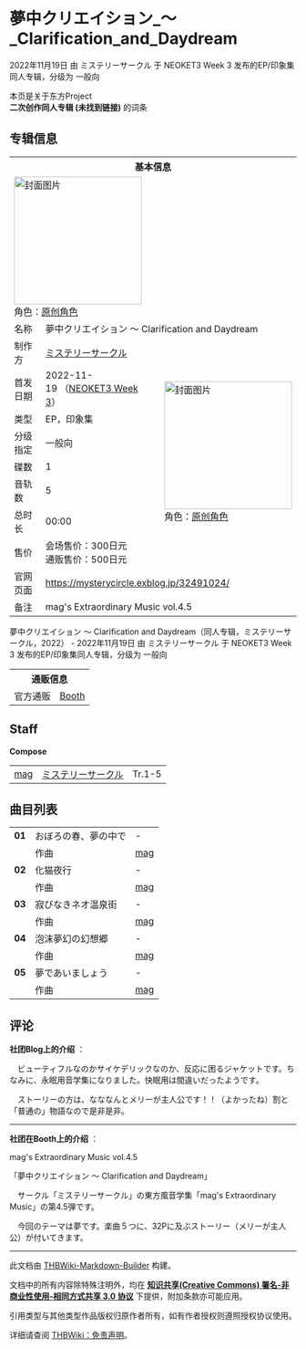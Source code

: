 # 夢中クリエイション_～_Clarification_and_Daydream

<!-- source html: G:\repos\THBWiki-Markdown-Builder\THBWikiMarkdown\Temp\main\9\9c\ns0%3A%E5%A4%A2%E4%B8%AD%E3%82%AF%E3%83%AA%E3%82%A8%E3%82%A4%E3%82%B7%E3%83%A7%E3%83%B3_%EF%BD%9E_Clarification_and_Daydream.html -->

2022年11月19日 由 ミステリーサークル 于 NEOKET3 Week 3 发布的EP/印象集同人专辑，分级为 一般向

本页是关于东方Project  
 **二次创作同人专辑 (未找到链接)** 的词条
## 专辑信息

<table><tbody><tr><th colspan="3">基本信息</th></tr><tr><td class="cover-artwork-mobile" colspan="2"><a href="./文件-夢中クリエイション_～_Clarification_and_Daydream封面.jpg.md" class="image" title="封面图片"><img alt="封面图片" src="https://upload.thwiki.cc/thumb/b/bd/%E5%A4%A2%E4%B8%AD%E3%82%AF%E3%83%AA%E3%82%A8%E3%82%A4%E3%82%B7%E3%83%A7%E3%83%B3_%EF%BD%9E_Clarification_and_Daydream%E5%B0%81%E9%9D%A2.jpg/224px-%E5%A4%A2%E4%B8%AD%E3%82%AF%E3%83%AA%E3%82%A8%E3%82%A4%E3%82%B7%E3%83%A7%E3%83%B3_%EF%BD%9E_Clarification_and_Daydream%E5%B0%81%E9%9D%A2.jpg" decoding="async" loading="lazy" width="224" height="224" srcset="https://upload.thwiki.cc/thumb/b/bd/%E5%A4%A2%E4%B8%AD%E3%82%AF%E3%83%AA%E3%82%A8%E3%82%A4%E3%82%B7%E3%83%A7%E3%83%B3_%EF%BD%9E_Clarification_and_Daydream%E5%B0%81%E9%9D%A2.jpg/336px-%E5%A4%A2%E4%B8%AD%E3%82%AF%E3%83%AA%E3%82%A8%E3%82%A4%E3%82%B7%E3%83%A7%E3%83%B3_%EF%BD%9E_Clarification_and_Daydream%E5%B0%81%E9%9D%A2.jpg 1.5x, https://upload.thwiki.cc/thumb/b/bd/%E5%A4%A2%E4%B8%AD%E3%82%AF%E3%83%AA%E3%82%A8%E3%82%A4%E3%82%B7%E3%83%A7%E3%83%B3_%EF%BD%9E_Clarification_and_Daydream%E5%B0%81%E9%9D%A2.jpg/448px-%E5%A4%A2%E4%B8%AD%E3%82%AF%E3%83%AA%E3%82%A8%E3%82%A4%E3%82%B7%E3%83%A7%E3%83%B3_%EF%BD%9E_Clarification_and_Daydream%E5%B0%81%E9%9D%A2.jpg 2x" data-file-width="1024" data-file-height="1024"></a><div class="cover-char">角色：<a href="/index.php?title=%E5%8E%9F%E5%88%9B%E8%A7%92%E8%89%B2&amp;action=edit&amp;redlink=1" class="new" title="原创角色（页面不存在）">原创角色</a></div></td>
</tr><tr><td class="label">名称</td><td colspan="2"> 夢中クリエイション 〜 Clarification and Daydream </td></tr><tr><td class="label">制作方</td><td><a href="./ミステリーサークル.md" title="ミステリーサークル">ミステリーサークル</a></td><td class="cover-artwork" rowspan="8" style="min-width:224px;"><a href="./文件-夢中クリエイション_～_Clarification_and_Daydream封面.jpg.md" class="image" title="封面图片"><img alt="封面图片" src="https://upload.thwiki.cc/thumb/b/bd/%E5%A4%A2%E4%B8%AD%E3%82%AF%E3%83%AA%E3%82%A8%E3%82%A4%E3%82%B7%E3%83%A7%E3%83%B3_%EF%BD%9E_Clarification_and_Daydream%E5%B0%81%E9%9D%A2.jpg/224px-%E5%A4%A2%E4%B8%AD%E3%82%AF%E3%83%AA%E3%82%A8%E3%82%A4%E3%82%B7%E3%83%A7%E3%83%B3_%EF%BD%9E_Clarification_and_Daydream%E5%B0%81%E9%9D%A2.jpg" decoding="async" loading="lazy" width="224" height="224" srcset="https://upload.thwiki.cc/thumb/b/bd/%E5%A4%A2%E4%B8%AD%E3%82%AF%E3%83%AA%E3%82%A8%E3%82%A4%E3%82%B7%E3%83%A7%E3%83%B3_%EF%BD%9E_Clarification_and_Daydream%E5%B0%81%E9%9D%A2.jpg/336px-%E5%A4%A2%E4%B8%AD%E3%82%AF%E3%83%AA%E3%82%A8%E3%82%A4%E3%82%B7%E3%83%A7%E3%83%B3_%EF%BD%9E_Clarification_and_Daydream%E5%B0%81%E9%9D%A2.jpg 1.5x, https://upload.thwiki.cc/thumb/b/bd/%E5%A4%A2%E4%B8%AD%E3%82%AF%E3%83%AA%E3%82%A8%E3%82%A4%E3%82%B7%E3%83%A7%E3%83%B3_%EF%BD%9E_Clarification_and_Daydream%E5%B0%81%E9%9D%A2.jpg/448px-%E5%A4%A2%E4%B8%AD%E3%82%AF%E3%83%AA%E3%82%A8%E3%82%A4%E3%82%B7%E3%83%A7%E3%83%B3_%EF%BD%9E_Clarification_and_Daydream%E5%B0%81%E9%9D%A2.jpg 2x" data-file-width="1024" data-file-height="1024"></a><div class="cover-char">角色：<a href="/index.php?title=%E5%8E%9F%E5%88%9B%E8%A7%92%E8%89%B2&amp;action=edit&amp;redlink=1" class="new" title="原创角色（页面不存在）">原创角色</a></div></td>
</tr><tr><td class="label">首发日期</td><td>2022-11-19&#160;（<a href="/展会作品列表?e=NEOKET%233_Week_3">NEOKET3 Week 3</a>）</td></tr><tr><td class="label">类型</td><td>EP，印象集</td></tr><tr><td class="label">分级指定</td><td>一般向</td></tr><tr><td class="label">碟数</td><td>1</td></tr><tr><td class="label">音轨数</td><td>5</td></tr><tr><td class="label">总时长</td><td>00:00</td></tr><tr><td class="label">售价</td><td>会场售价：300日元<br>通贩售价：500日元</td></tr>
<tr><td class="label">官网页面</td><td colspan="2"><a rel="nofollow" class="external free" href="https://mysterycircle.exblog.jp/32491024/">https://mysterycircle.exblog.jp/32491024/</a></td></tr><tr><td class="label">备注</td><td colspan="2">mag's Extraordinary Music vol.4.5</td></tr></tbody></table>

夢中クリエイション ～ Clarification and Daydream（同人专辑，ミステリーサークル，2022） - 2022年11月19日 由 ミステリーサークル 于 NEOKET3 Week 3 发布的EP/印象集同人专辑，分级为 一般向

<table><tbody><tr><th colspan="3">通贩信息</th></tr><tr><td class="label">官方通贩</td><td colspan="2"><a rel="nofollow" class="external text" href="https://mysterycircle.booth.pm/items/4242284">Booth</a></td></tr></tbody></table>


## Staff
  
 **Compose**   

<table><tbody><tr><td><a href="/index.php?title=mag&amp;action=edit&amp;redlink=1" class="new" title="mag（页面不存在）">mag</a></td><td><a href="./ミステリーサークル.md" title="ミステリーサークル">ミステリーサークル</a></td><td>Tr.1-5</td></tr></tbody></table>


## 曲目列表

<table><tbody><tr><td id="1" class="infoYL"><b>01</b></td><td id="おぼろの春、夢の中で" colspan="2" class="title">おぼろの春、夢の中で<span class="thcsearchlinks"><a rel="nofollow" class="external text" href="https://cd.thwiki.cc?arrange=mag&amp;fromwiki=夢中クリエイション_～_Clarification_and_Daydream"><span title="搜索相似同人曲"></span></a></span></td><td class="time">-</td></tr><tr><td class="left"></td><td class="label">作曲</td><td class="text" colspan="2"><a href="/index.php?title=mag&amp;action=edit&amp;redlink=1" class="new" title="mag（页面不存在）">mag</a><span class="thcsearchlinks"><a rel="nofollow" class="external text" href="https://cd.thwiki.cc?arrange=，mag&amp;fromwiki=夢中クリエイション_～_Clarification_and_Daydream"><span></span></a></span></td></tr>
<tr><td id="2" class="infoYL"><b>02</b></td><td id="化猫夜行" colspan="2" class="title">化猫夜行<span class="thcsearchlinks"><a rel="nofollow" class="external text" href="https://cd.thwiki.cc?arrange=mag&amp;fromwiki=夢中クリエイション_～_Clarification_and_Daydream"><span title="搜索相似同人曲"></span></a></span></td><td class="time">-</td></tr><tr><td class="left"></td><td class="label">作曲</td><td class="text" colspan="2"><a href="/index.php?title=mag&amp;action=edit&amp;redlink=1" class="new" title="mag（页面不存在）">mag</a><span class="thcsearchlinks"><a rel="nofollow" class="external text" href="https://cd.thwiki.cc?arrange=，mag&amp;fromwiki=夢中クリエイション_～_Clarification_and_Daydream"><span></span></a></span></td></tr>
<tr><td id="3" class="infoYL"><b>03</b></td><td id="寂びなきネオ温泉街" colspan="2" class="title">寂びなきネオ温泉街<span class="thcsearchlinks"><a rel="nofollow" class="external text" href="https://cd.thwiki.cc?arrange=mag&amp;fromwiki=夢中クリエイション_～_Clarification_and_Daydream"><span title="搜索相似同人曲"></span></a></span></td><td class="time">-</td></tr><tr><td class="left"></td><td class="label">作曲</td><td class="text" colspan="2"><a href="/index.php?title=mag&amp;action=edit&amp;redlink=1" class="new" title="mag（页面不存在）">mag</a><span class="thcsearchlinks"><a rel="nofollow" class="external text" href="https://cd.thwiki.cc?arrange=，mag&amp;fromwiki=夢中クリエイション_～_Clarification_and_Daydream"><span></span></a></span></td></tr>
<tr><td id="4" class="infoYL"><b>04</b></td><td id="泡沫夢幻の幻想郷" colspan="2" class="title">泡沫夢幻の幻想郷<span class="thcsearchlinks"><a rel="nofollow" class="external text" href="https://cd.thwiki.cc?arrange=mag&amp;fromwiki=夢中クリエイション_～_Clarification_and_Daydream"><span title="搜索相似同人曲"></span></a></span></td><td class="time">-</td></tr><tr><td class="left"></td><td class="label">作曲</td><td class="text" colspan="2"><a href="/index.php?title=mag&amp;action=edit&amp;redlink=1" class="new" title="mag（页面不存在）">mag</a><span class="thcsearchlinks"><a rel="nofollow" class="external text" href="https://cd.thwiki.cc?arrange=，mag&amp;fromwiki=夢中クリエイション_～_Clarification_and_Daydream"><span></span></a></span></td></tr>
<tr><td id="5" class="infoYL"><b>05</b></td><td id="夢であいましょう" colspan="2" class="title">夢であいましょう<span class="thcsearchlinks"><a rel="nofollow" class="external text" href="https://cd.thwiki.cc?arrange=mag&amp;fromwiki=夢中クリエイション_～_Clarification_and_Daydream"><span title="搜索相似同人曲"></span></a></span></td><td class="time">-</td></tr><tr><td class="left"></td><td class="label">作曲</td><td class="text" colspan="2"><a href="/index.php?title=mag&amp;action=edit&amp;redlink=1" class="new" title="mag（页面不存在）">mag</a><span class="thcsearchlinks"><a rel="nofollow" class="external text" href="https://cd.thwiki.cc?arrange=，mag&amp;fromwiki=夢中クリエイション_～_Clarification_and_Daydream"><span></span></a></span></td></tr></tbody></table>


## 评论

  
 **社团Blog上的介绍** ：  

　ビューティフルなのかサイケデリックなのか、反応に困るジャケットです。ちなみに、永眠用音学集になりました。快眠用は間違いだったようです。  

  

　ストーリーの方は、なななんとメリーが主人公です！！（よかったね）割と「普通の」物語なので是非是非。  

  

___

  
 **社团在Booth上的介绍** ：  

mag's Extraordinary Music vol.4.5  

「夢中クリエイション 〜 Clarification and Daydream」  

  

　サークル「ミステリーサークル」の東方風音学集「mag's Extraordinary Music」の第4.5弾です。  

  

　今回のテーマは夢です。楽曲５つに、32Pに及ぶストーリー（メリーが主人公）が付いてきます。
  


  
  

  





---

此文档由 [THBWiki-Markdown-Builder](https://github.com/Delsin-Yu/THBWiki-Markdown-Builder) 构建。

文档中的所有内容除特殊注明外，均在 [**知识共享(Creative Commons) 署名-非商业性使用-相同方式共享 3.0 协议**](https://creativecommons.org/licenses/by-sa/3.0/deed.zh-hans) 下提供，附加条款亦可能应用。

引用类型与其他类型作品版权归原作者所有，如有作者授权则遵照授权协议使用。

详细请查阅 [THBWiki：免责声明](https://thbwiki.cc/THBWiki:%E5%85%8D%E8%B4%A3%E5%A3%B0%E6%98%8E)。

